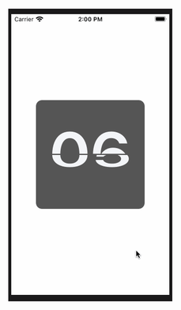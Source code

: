 ![Alt Text](https://raw.githubusercontent.com/Butters2334/ButtersCode/master/LabelPageTurning/Turning.gif)

